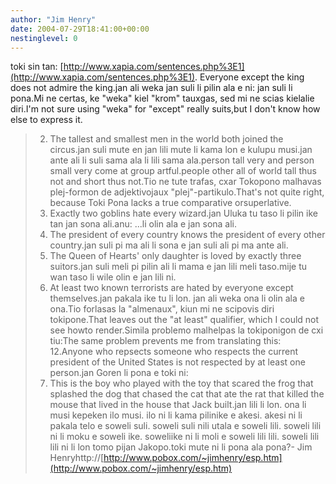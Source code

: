 ```yaml
---
author: "Jim Henry"
date: 2004-07-29T18:41:00+00:00
nestinglevel: 0
---
```

toki sin tan: [http://www.xapia.com/sentences.php%3E1](http://www.xapia.com/sentences.php%3E1). Everyone except the king does not admire the king.jan ali weka jan suli li pilin ala e ni: jan suli li pona.Mi ne certas, ke "weka" kiel "krom" tauxgas, sed mi ne scias kielalie diri.I'm not sure using "weka" for "except" really suits,but I don't know how else to express it.
>2. The tallest and smallest men in the world both joined the circus.jan suli mute en jan lili mute li kama lon e kulupu musi.jan ante ali li suli sama ala li lili sama ala.person tall very and person small very come at group artful.people other all of world tall thus not and short thus not.Tio ne tute trafas, cxar Tokopono malhavas plej-formon de adjektivojaux "plej"-partikulo.That's not quite right, because Toki Pona lacks a true comparative orsuperlative.
>3. Exactly two goblins hate every wizard.jan Uluka tu taso li pilin ike tan jan sona ali.anu: ...li olin ala e jan sona ali.
>6. The president of every country knows the president of every other country.jan suli pi ma ali li sona e jan suli ali pi ma ante ali.
>9. The Queen of Hearts' only daughter is loved by exactly three suitors.jan suli meli pi pilin ali li mama e jan lili meli taso.mije tu wan taso li wile olin e jan lili ni.
>10. At least two known terrorists are hated by everyone except themselves.jan pakala ike tu li lon. jan ali weka ona li olin ala e ona.Tio forlasas la "almenaux", kiun mi ne scipovis diri tokipone.That leaves out the "at least" qualifier, which I could not see howto render.Simila problemo malhelpas la tokiponigon de cxi tiu:The same problem prevents me from translating this:
>12.Anyone who repsects someone who respects the current president of
>the United States is not respected by at least one person.jan Goren li pona e toki ni:
>16. This is the boy who played with the toy that scared the frog that
>splashed the dog that chased the cat that ate the rat that killed the
>mouse that lived in the house that Jack built.jan lili li lon. ona li musi kepeken ilo musi. ilo ni li kama pilinike e akesi. akesi ni li pakala telo e soweli suli. soweli suli nili utala e soweli lili. soweli lili ni li moku e soweli ike. soweliike ni li moli e soweli lili lili. soweli lili lili ni li lon tomo pijan Jakopo.toki mute ni li pona ala pona?- Jim Henryhttp://[http://www.pobox.com/~jimhenry/esp.htm](http://www.pobox.com/~jimhenry/esp.htm)